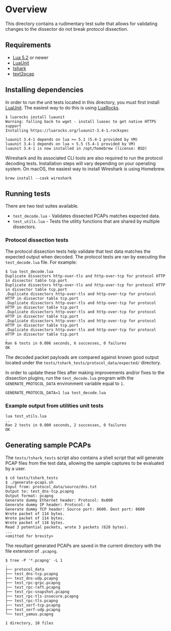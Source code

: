 # Overview

This directory contains a rudimentary test suite that allows for validating
changes to the dissector do not break protocol dissection.

## Requirements

* [Lua 5.2](https://www.lua.org) or newer
* [LuaUnit]
* [tshark](https://www.wireshark.org/docs/wsug_html_chunked/AppToolstshark.html)
* [text2pcap](https://www.wireshark.org/docs/wsug_html_chunked/AppToolstext2pcap.html)

## Installing dependencies

In order to run the unit tests located in this directory, you must first install
[LuaUnit]. The easiest way to do this is using [LuaRocks](https://luarocks.org).

```shell-session
$ luarocks install luaunit
Warning: falling back to wget - install luasec to get native HTTPS support
Installing https://luarocks.org/luaunit-3.4-1.rockspec

luaunit 3.4-1 depends on lua >= 5.1 (5.4-1 provided by VM)
luaunit 3.4-1 depends on lua < 5.5 (5.4-1 provided by VM)
luaunit 3.4-1 is now installed in /opt/homebrew (license: BSD)
```

Wireshark and its associated CLI tools are also required to run the protocol
decoding tests. Installation steps will vary depending on your operating system.
On macOS, the easiest way to install Wireshark is using Homebrew.

```shell-session
brew install --cask wireshark
```

## Running tests

There are two test suites available.

* `test_decode.lua` - Validates dissected PCAPs matches expected data.
* `test_utils.lua` - Tests the utility functions that are shared by multiple
  dissectors.

### Protocol dissection tests

The protocol dissection tests help validate that test data matches the expected
output when decoded. The protocol tests are ran by executing the
`test_decode.lua` file. For example:

```shell-session
$ lua test_decode.lua
Duplicate dissectors http-over-tls and http-over-tcp for protocol HTTP in dissector table tcp.port
Duplicate dissectors http-over-tls and http-over-tcp for protocol HTTP in dissector table tcp.port
.Duplicate dissectors http-over-tls and http-over-tcp for protocol HTTP in dissector table tcp.port
.Duplicate dissectors http-over-tls and http-over-tcp for protocol HTTP in dissector table tcp.port
.Duplicate dissectors http-over-tls and http-over-tcp for protocol HTTP in dissector table tcp.port
.Duplicate dissectors http-over-tls and http-over-tcp for protocol HTTP in dissector table tcp.port
.Duplicate dissectors http-over-tls and http-over-tcp for protocol HTTP in dissector table tcp.port
.
Ran 6 tests in 0.006 seconds, 6 successes, 0 failures
OK
```

The decoded packet payloads are compared against known good output located under
the `tests/tshark_tests/protocol_data/expected/` directory.

In order to update these files after making improvements and/or fixes to the
dissection plugins, run the `test_decode.lua` program with the
`GENERATE_PROTOCOL_DATA` environment variable equal to `1`.

```shell-session
GENERATE_PROTOCOL_DATA=1 lua test_decode.lua
```

### Example output from utilities unit tests

```shell-session
lua test_utils.lua
..
Ran 2 tests in 0.000 seconds, 2 successes, 0 failures
OK
```

## Generating sample PCAPs

The `tests/tshark_tests` script also contains a shell script that will generate
PCAP files from the test data, allowing the sample captures to be evaluated by
a user.

```shell-session
$ cd tests/tshark_tests
$ ./generate-pcaps.sh
Input from: protocol_data/source/dns.txt
Output to: test_dns-tcp.pcapng
Output format: pcapng
Generate dummy Ethernet header: Protocol: 0x800
Generate dummy IP header: Protocol: 6
Generate dummy TCP header: Source port: 8600. Dest port: 8600
Wrote packet of 114 bytes.
Wrote packet of 114 bytes.
Wrote packet of 118 bytes.
Read 3 potential packets, wrote 3 packets (628 bytes).
...
<omitted for brevity>
```

The resultant generated PCAPs are saved in the current directory with the file
extension of `.pcapng`.

```shell-session
$ tree -P '*.pcapng' -L 1
.
├── protocol_data
├── test_dns-tcp.pcapng
├── test_dns-udp.pcapng
├── test_rpc-grpc.pcapng
├── test_rpc-raft.pcapng
├── test_rpc-snapshot.pcapng
├── test_rpc-tls-insecure.pcapng
├── test_rpc-tls.pcapng
├── test_serf-tcp.pcapng
├── test_serf-udp.pcapng
└── test_yamux.pcapng

1 directory, 10 files
```

<!-- Reference style links -->
[LuaUnit]: https://github.com/bluebird75/luaunit/
